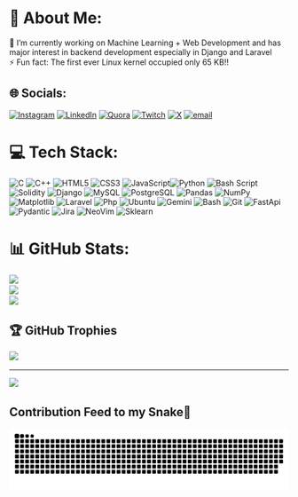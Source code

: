 # 💫 About Me:
🔭 I’m currently working on Machine Learning + Web Development and has major interest in backend development especially in Django and Laravel <br>⚡ Fun fact: The first ever Linux kernel occupied only 65 KB!!


## 🌐 Socials:
[![Instagram](https://img.shields.io/badge/Instagram-%23E4405F.svg?logo=Instagram&logoColor=white)](https://instagram.com/_sarvesh_t) [![LinkedIn](https://img.shields.io/badge/LinkedIn-%230077B5.svg?logo=linkedin&logoColor=white)](www.linkedin.com/in/sarveshtikekar) [![Quora](https://img.shields.io/badge/Quora-%23B92B27.svg?logo=Quora&logoColor=white)](https://www.quora.com/profile/Sarvesh-T-11) [![Twitch](https://img.shields.io/badge/Twitch-%239146FF.svg?logo=Twitch&logoColor=white)](https://twitch.tv/ttv_sarvesh) [![X](https://img.shields.io/badge/X-black.svg?logo=X&logoColor=white)](https://x.com/T1Sr_X) [![email](https://img.shields.io/badge/Email-D14836?logo=gmail&logoColor=white)](mailto:sarvesh1.tikekar@gmail.com) 




# 💻 Tech Stack:
![C](https://img.shields.io/badge/c-%2300599C.svg?style=for-the-badge&logo=c&logoColor=white) ![C++](https://img.shields.io/badge/c++-%2300599C.svg?style=for-the-badge&logo=c%2B%2B&logoColor=white) ![HTML5](https://img.shields.io/badge/html5-%23E34F26.svg?style=for-the-badge&logo=html5&logoColor=white) ![CSS3](https://img.shields.io/badge/css3-%231572B6.svg?style=for-the-badge&logo=css3&logoColor=white) ![JavaScript](https://img.shields.io/badge/JavaScript-323330?style=for-the-badge&logo=javascript&logoColor=F7DF1E)![Python](https://img.shields.io/badge/python-3670A0?style=for-the-badge&logo=python&logoColor=ffdd54) ![Bash Script](https://img.shields.io/badge/bash_script-%23121011.svg?style=for-the-badge&logo=gnu-bash&logoColor=white) 
![Solidity](https://img.shields.io/badge/Solidity-e6e6e6?style=for-the-badge&logo=solidity&logoColor=black)
![Django](https://img.shields.io/badge/django-%23092E20.svg?style=for-the-badge&logo=django&logoColor=white) ![MySQL](https://img.shields.io/badge/mysql-4479A1.svg?style=for-the-badge&logo=mysql&logoColor=white) ![PostgreSQL](https://img.shields.io/badge/PostgreSQL-316192?style=for-the-badge&logo=postgresql&logoColor=white) ![Pandas](https://img.shields.io/badge/pandas-%23150458.svg?style=for-the-badge&logo=pandas&logoColor=white) ![NumPy](https://img.shields.io/badge/numpy-%23013243.svg?style=for-the-badge&logo=numpy&logoColor=white) ![Matplotlib](https://img.shields.io/badge/Matplotlib-%23ffffff.svg?style=for-the-badge&logo=Matplotlib&logoColor=black) ![Laravel](https://img.shields.io/badge/Laravel-FF2D20?style=for-the-badge&logo=laravel&logoColor=white) ![Php](https://img.shields.io/badge/phpmyadmin-6C78AF?style=for-the-badge&logo=phpmyadmin&logoColor=white) ![Ubuntu](https://img.shields.io/badge/Ubuntu-E95420?style=for-the-badge&logo=ubuntu&logoColor=white) ![Gemini](https://img.shields.io/badge/Google%20Gemini-8E75B2?style=for-the-badge&logo=googlegemini&logoColor=white) ![Bash](https://img.shields.io/badge/GNU%20Bash-4EAA25?style=for-the-badge&logo=GNU%20Bash&logoColor=white) ![Git](https://img.shields.io/badge/GIT-E44C30?style=for-the-badge&logo=git&logoColor=white) ![FastApi](https://img.shields.io/badge/fastapi-109989?style=for-the-badge&logo=FASTAPI&logoColor=white) ![Pydantic](https://img.shields.io/badge/Pydantic-E92063?style=for-the-badge&logo=Pydantic&logoColor=white) ![Jira](https://img.shields.io/badge/Jira-0052CC?style=for-the-badge&logo=Jira&logoColor=white) ![NeoVim](https://img.shields.io/badge/NeoVim-%2357A143.svg?&style=for-the-badge&logo=neovim&logoColor=white) ![Sklearn](https://img.shields.io/badge/scikit_learn-F7931E?style=for-the-badge&logo=scikit-learn&logoColor=white)



# 📊 GitHub Stats:
![](https://github-readme-stats.vercel.app/api?username=T-SarvesH&theme=vision-friendly-dark&hide_border=false&include_all_commits=true&count_private=true)<br/>
![](https://nirzak-streak-stats.vercel.app/?user=T-SarvesH&theme=vision-friendly-dark&hide_border=false)<br/>
![](https://github-readme-stats.vercel.app/api/top-langs/?username=T-SarvesH&theme=vision-friendly-dark&hide_border=false&include_all_commits=true&count_private=true&layout=compact)

## 🏆 GitHub Trophies
![](https://github-profile-trophy.vercel.app/?username=T-SarvesH&theme=radical&no-frame=false&no-bg=true&margin-w=4)

---
[![](https://visitcount.itsvg.in/api?id=T-SarvesH&icon=0&color=0)](https://visitcount.itsvg.in)

## Contribution Feed to my Snake🐍
![snake gif](https://github.com/T-SarvesH/T-SarvesH/blob/output/github-snake-dark.svg)

<!-- Proudly created with GPRM ( https://gprm.itsvg.in ) -->
